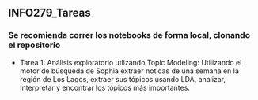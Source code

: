 ## INFO279_Tareas
### Se recomienda correr los notebooks de forma local, clonando el repositorio

- Tarea 1: Análisis exploratorio utlizando Topic Modeling: Utilizando el motor de búsqueda de Sophia extraer noticas de una semana en la región de Los Lagos, extraer sus tópicos usando LDA, analizar, interpretar y encontrar los tópicos más importantes. 
